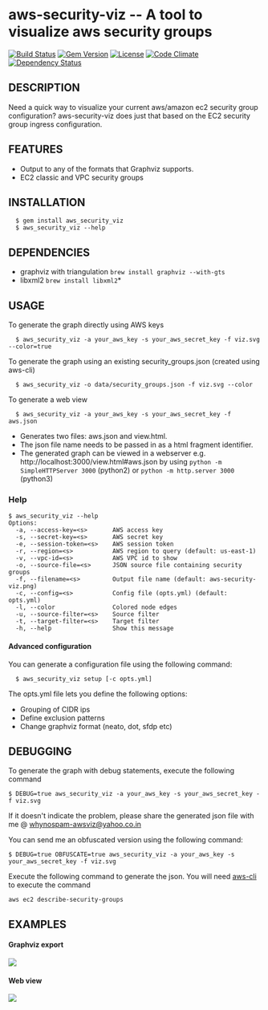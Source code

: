 aws-security-viz -- A tool to visualize aws security groups
============================================================
[![Build Status](https://secure.travis-ci.org/anaynayak/aws-security-viz.png)](http://travis-ci.org/anaynayak/aws-security-viz)
[![Gem Version](https://badge.fury.io/rb/aws_security_viz.svg)](https://badge.fury.io/rb/aws_security_viz)
[![License](https://img.shields.io/github/license/anaynayak/aws-security-viz.svg?maxAge=2592000)]()
[![Code Climate](https://codeclimate.com/github/anaynayak/aws-security-viz.png)](https://codeclimate.com/github/anaynayak/aws-security-viz)
[![Dependency Status](https://gemnasium.com/anaynayak/aws-security-viz.png)](https://gemnasium.com/anaynayak/aws-security-viz)

## DESCRIPTION
  Need a quick way to visualize your current aws/amazon ec2 security group configuration? aws-security-viz does just that based on the EC2 security group ingress configuration.

## FEATURES

* Output to any of the formats that Graphviz supports.
* EC2 classic and VPC security groups

## INSTALLATION
```
  $ gem install aws_security_viz
  $ aws_security_viz --help
```

## DEPENDENCIES

* graphviz with triangulation `brew install graphviz --with-gts`
* libxml2 `brew install libxml2`*

## USAGE

To generate the graph directly using AWS keys

```
  $ aws_security_viz -a your_aws_key -s your_aws_secret_key -f viz.svg --color=true
```

To generate the graph using an existing security_groups.json (created using aws-cli)

```
  $ aws_security_viz -o data/security_groups.json -f viz.svg --color
```

To generate a web view

```
  $ aws_security_viz -a your_aws_key -s your_aws_secret_key -f aws.json
```

* Generates two files: aws.json and view.html.
* The json file name needs to be passed in as a html fragment identifier.
* The generated graph can be viewed in a webserver e.g. http://localhost:3000/view.html#aws.json by using `python -m SimpleHTTPServer 3000` (python2) or `python -m http.server 3000` (python3)

### Help

```
$ aws_security_viz --help
Options:
  -a, --access-key=<s>       AWS access key
  -s, --secret-key=<s>       AWS secret key
  -e, --session-token=<s>    AWS session token
  -r, --region=<s>           AWS region to query (default: us-east-1)
  -v, --vpc-id=<s>           AWS VPC id to show
  -o, --source-file=<s>      JSON source file containing security groups
  -f, --filename=<s>         Output file name (default: aws-security-viz.png)
  -c, --config=<s>           Config file (opts.yml) (default: opts.yml)
  -l, --color                Colored node edges
  -u, --source-filter=<s>    Source filter
  -t, --target-filter=<s>    Target filter
  -h, --help                 Show this message
```

#### Advanced configuration

You can generate a configuration file using the following command:
```
  $ aws_security_viz setup [-c opts.yml]
```

The opts.yml file lets you define the following options:

* Grouping of CIDR ips
* Define exclusion patterns
* Change graphviz format (neato, dot, sfdp etc)

## DEBUGGING

To generate the graph with debug statements, execute the following command

```
$ DEBUG=true aws_security_viz -a your_aws_key -s your_aws_secret_key -f viz.svg
```

If it doesn't indicate the problem, please share the generated json file with me @ whynospam-awsviz@yahoo.co.in

You can send me an obfuscated version using the following command:

```
$ DEBUG=true OBFUSCATE=true aws_security_viz -a your_aws_key -s your_aws_secret_key -f viz.svg
```

Execute the following command to generate the json. You will need [aws-cli](https://github.com/aws/aws-cli) to execute the command

`aws ec2 describe-security-groups`

## EXAMPLES

#### Graphviz export

![](https://github.com/anaynayak/aws-security-viz/raw/master/images/sample.png)

#### Web view
![](https://cloud.githubusercontent.com/assets/416211/11912582/0e66cdbc-a669-11e5-82ab-1e26e3c6949b.png)

